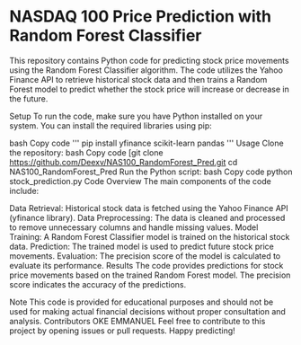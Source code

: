# NASDAQ 100 Price Prediction with Random Forest Classifier
This repository contains Python code for predicting stock price movements using the Random Forest Classifier algorithm. The code utilizes the Yahoo Finance API to retrieve historical stock data and then trains a Random Forest model to predict whether the stock price will increase or decrease in the future.

Setup
To run the code, make sure you have Python installed on your system. You can install the required libraries using pip:

bash
Copy code
'''
pip install yfinance scikit-learn pandas
'''
Usage
Clone the repository:
bash
Copy code
[git clone https://github.com/Deexv/NAS100_RandomForest_Pred.git
cd NAS100_RandomForest_Pred
Run the Python script:
bash
Copy code
python stock_prediction.py
Code Overview
The main components of the code include:

Data Retrieval: Historical stock data is fetched using the Yahoo Finance API (yfinance library).
Data Preprocessing: The data is cleaned and processed to remove unnecessary columns and handle missing values.
Model Training: A Random Forest Classifier model is trained on the historical stock data.
Prediction: The trained model is used to predict future stock price movements.
Evaluation: The precision score of the model is calculated to evaluate its performance.
Results
The code provides predictions for stock price movements based on the trained Random Forest model. The precision score indicates the accuracy of the predictions.

Note
This code is provided for educational purposes and should not be used for making actual financial decisions without proper consultation and analysis.
Contributors
OKE EMMANUEL
Feel free to contribute to this project by opening issues or pull requests. Happy predicting!
